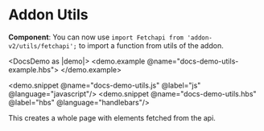 # Addon Utils


**Component**: You can now use `import Fetchapi from 'addon-v2/utils/fetchapi';` to import a function from utils of the addon.
   
<DocsDemo as |demo|>
  <demo.example @name="docs-demo-utils-example.hbs">
    <Addonutils />
  </demo.example>

  <demo.snippet @name="docs-demo-utils.js" @label="js" @language="javascript"/>
  <demo.snippet @name="docs-demo-utils.hbs" @label="hbs" @language="handlebars"/>

</DocsDemo>

   This creates a whole page with elements fetched from the api.

